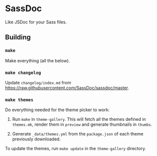 # SassDoc

Like JSDoc for your Sass files.

## Building

### `make`

Make everything (all the below).

### `make changelog`

Update `changelog/index.md` from
<https://raw.githubusercontent.com/SassDoc/sassdoc/master>.

### `make themes`

Do everything needed for the theme picker to work:

1. Run `make` in `theme-gallery`. This will fetch all the themes defined
   in `themes.mk`, render them in `preview` and generate thumbnails in
   `thumbs`.

2. Generate `_data/themes.yml` from the `package.json` of each theme
   previously downloaded.

To update the themes, run `make update` in the `theme-gallery`
directory.
